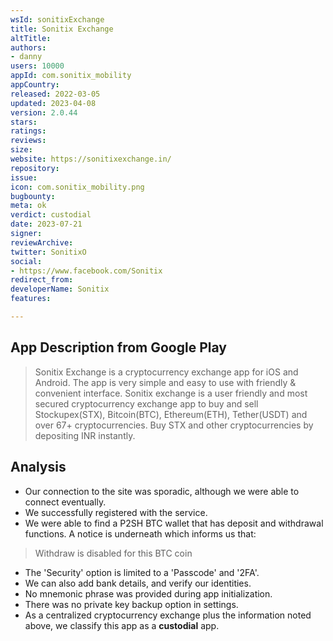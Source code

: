 ```yaml
---
wsId: sonitixExchange
title: Sonitix Exchange
altTitle: 
authors:
- danny
users: 10000
appId: com.sonitix_mobility
appCountry: 
released: 2022-03-05
updated: 2023-04-08
version: 2.0.44
stars: 
ratings: 
reviews: 
size: 
website: https://sonitixexchange.in/
repository: 
issue: 
icon: com.sonitix_mobility.png
bugbounty: 
meta: ok
verdict: custodial
date: 2023-07-21
signer: 
reviewArchive: 
twitter: SonitixO
social:
- https://www.facebook.com/Sonitix
redirect_from: 
developerName: Sonitix
features: 

---
```


## App Description from Google Play

> Sonitix Exchange is a cryptocurrency exchange app for iOS and Android. The app is very simple and easy to use with friendly & convenient interface. Sonitix exchange is a user friendly and most secured cryptocurrency exchange app to buy and sell Stockupex(STX), Bitcoin(BTC), Ethereum(ETH), Tether(USDT) and over 67+ cryptocurrencies. Buy STX and other cryptocurrencies by depositing INR instantly.

## Analysis 

- Our connection to the site was sporadic, although we were able to connect eventually.
- We successfully registered with the service.
- We were able to find a P2SH BTC wallet that has deposit and withdrawal functions. A notice is underneath which informs us that:

> Withdraw is disabled for this BTC coin

- The 'Security' option is limited to a 'Passcode' and '2FA'. 
- We can also add bank details, and verify our identities. 
- No mnemonic phrase was provided during app initialization. 
- There was no private key backup option in settings.
- As a centralized cryptocurrency exchange plus the information noted above, we classify this app as a **custodial** app.